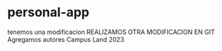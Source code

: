 # personal-app
tenemos una modificacion
REALIZAMOS OTRA MODIFICACION EN GIT
Agregamos autores Campus Land 2023
